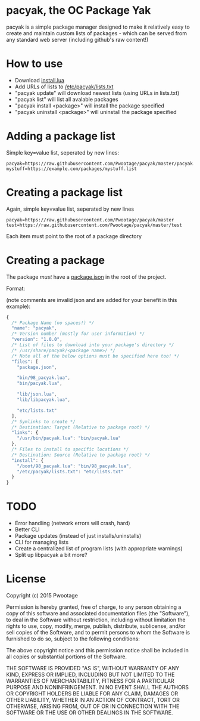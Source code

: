 # pacyak, the OC Package Yak

pacyak is a simple package manager designed to make it relatively easy to create
and maintain custom lists of packages - which can be served from any standard
web server (including github's raw content!)

# How to use

* Download [install.lua](install.lua)
* Add URLs of lists to [/etc/pacyak/lists.txt](etc/lists.txt)
* "pacyak update" will download newest lists (using URLs in lists.txt)
* "pacyak list" will list all avalable packages
* "pacyak install &lt;package&gt;" will install the package specified
* "pacyak uninstall &lt;package&gt;" will uninstall the package specified

# Adding a package list

Simple key=value list, seperated by new lines:
```
pacyak=https://raw.githubusercontent.com/Pwootage/pacyak/master/pacyak.list
mystuff=https://example.com/packages/mystuff.list
```

# Creating a package list
Again, simple key=value list, seperated by new lines
```
pacyak=https://raw.githubusercontent.com/Pwootage/pacyak/master
test=https://raw.githubusercontent.com/Pwootage/pacyak/master/test
```
Each item must point to the root of a package directory

# Creating a package
The package *must* have a [package.json](package.json) in the root of the project.

Format:

(note comments are invalid json and are added for your benefit in this example):
```javascript
{
  /* Package Name (no spaces!) */
  "name": "pacyak",
  /* Version number (mostly for user information) */
  "version": "1.0.0",
  /* List of files to download into your package's directory */
  /* /usr/share/pacyak/<package name>/ */
  /* Note all of the below options must be specified here too! */
  "files": [
    "package.json",

    "bin/98_pacyak.lua",
    "bin/pacyak.lua",

    "lib/json.lua",
    "lib/libpacyak.lua",

    "etc/lists.txt"
  ],
  /* Symlinks to create */
  /* Destination: Target (Relative to package root) */
  "links": {
    "/usr/bin/pacyak.lua": "bin/pacyak.lua"
  },
  /* Files to install to specific locations */
  /* Destination: Source (Relative to package root) */
  "install": {
    "/boot/98_pacyak.lua": "bin/98_pacyak.lua",
    "/etc/pacyak/lists.txt": "etc/lists.txt"
  }
}
```

# TODO

* Error handling (network errors will crash, hard)
* Better CLI
* Package updates (instead of just installs/uninstalls)
* CLI for managing lists
* Create a centralized list of program lists (with appropriate warnings)
* Split up libpacyak a bit more?

# License
Copyright (c) 2015 Pwootage

Permission is hereby granted, free of charge, to any person obtaining a copy
of this software and associated documentation files (the "Software"), to deal
in the Software without restriction, including without limitation the rights
to use, copy, modify, merge, publish, distribute, sublicense, and/or sell
copies of the Software, and to permit persons to whom the Software is
furnished to do so, subject to the following conditions:

The above copyright notice and this permission notice shall be included in
all copies or substantial portions of the Software.

THE SOFTWARE IS PROVIDED "AS IS", WITHOUT WARRANTY OF ANY KIND, EXPRESS OR
IMPLIED, INCLUDING BUT NOT LIMITED TO THE WARRANTIES OF MERCHANTABILITY,
FITNESS FOR A PARTICULAR PURPOSE AND NONINFRINGEMENT. IN NO EVENT SHALL THE
AUTHORS OR COPYRIGHT HOLDERS BE LIABLE FOR ANY CLAIM, DAMAGES OR OTHER
LIABILITY, WHETHER IN AN ACTION OF CONTRACT, TORT OR OTHERWISE, ARISING FROM,
OUT OF OR IN CONNECTION WITH THE SOFTWARE OR THE USE OR OTHER DEALINGS IN
THE SOFTWARE.
